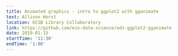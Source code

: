 ```yaml
---
title: Animated graphics - intro to ggplot2 with gganimate
text: Allison Horst
location: UCSB Library Collaboratory
link: https://github.com/eco-data-science/eds-ggplot2-gganimate
date: 2019-01-15
startTime: '11:30'
endTime: '1:00'
---
```

